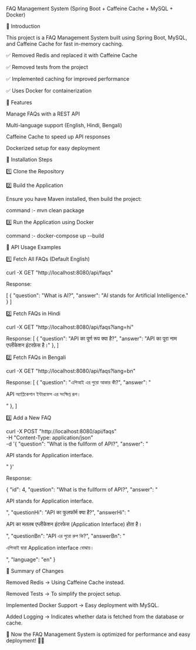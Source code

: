 FAQ Management System (Spring Boot + Caffeine Cache + MySQL + Docker)

📌 Introduction

This project is a FAQ Management System built using Spring Boot, MySQL, and Caffeine Cache for fast in-memory caching.

✅ Removed Redis and replaced it with Caffeine Cache

✅ Removed tests from the project

✅ Implemented caching for improved performance

✅ Uses Docker for containerization

📌 Features

Manage FAQs with a REST API

Multi-language support (English, Hindi, Bengali)

Caffeine Cache to speed up API responses

Dockerized setup for easy deployment

📌 Installation Steps

1️⃣ Clone the Repository

2️⃣ Build the Application

Ensure you have Maven installed, then build the project:

command :- mvn clean package

3️⃣ Run the Application using Docker

command :- docker-compose up --build



📌 API Usage Examples

1️⃣ Fetch All FAQs (Default English)

curl -X GET "http://localhost:8080/api/faqs"

Response:

[
    {
        "question": "What is AI?",
        "answer": "AI stands for Artificial Intelligence."
    }
]

2️⃣ Fetch FAQs in Hindi

curl -X GET "http://localhost:8080/api/faqs?lang=hi"

Response:
[
    {
        "question": "API का पूर्ण रूप क्या है?",
        "answer": "API का पूरा नाम एप्लीकेशन इंटरफ़ेस है।"
    },
]

2️⃣ Fetch FAQs in Bengali

curl -X GET "http://localhost:8080/api/faqs?lang=bn"

Response:
[
    {
        "question": "এপিআই এর পুরো আকার কী?",
        "answer": "<p>API অ্যাপ্লিকেশান ইন্টারফেস এর সংক্ষিপ্ত রূপ।</p>"
    },
]

3️⃣ Add a New FAQ

curl -X POST "http://localhost:8080/api/faqs" \
     -H "Content-Type: application/json" \
     -d '{
    "question": "What is the fullform of API?",
    "answer": "<p>API stands for Application interface.</p>"
}'

Response:

{
    "id": 4,
    "question": "What is the fullform of API?",
    "answer": "<p>API stands for Application interface.</p>",
    "questionHi": "API का फुलफॉर्म क्या है?",
    "answerHi": "<p>API का मतलब एप्लीकेशन इंटरफेस (Application Interface) होता है। </p>",
    "questionBn": "API এর পুরো রুপ কি?",
    "answerBn": "<p>এপিআই দ্বারা Application interface বোঝায়।</p>",
    "language": "en"
}



📌 Summary of Changes

Removed Redis → Using Caffeine Cache instead.

Removed Tests → To simplify the project setup.

Implemented Docker Support → Easy deployment with MySQL.

Added Logging → Indicates whether data is fetched from the database or cache.

🚀 Now the FAQ Management System is optimized for performance and easy deployment! 🎯🔥
